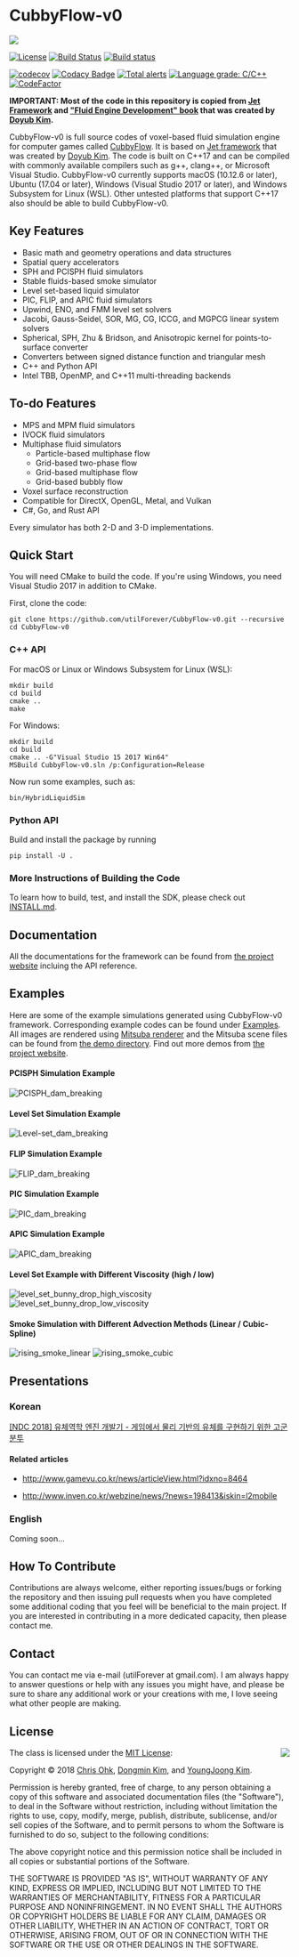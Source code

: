 # CubbyFlow-v0

<img src="https://github.com/utilForever/CubbyFlow-v0/blob/master/Logo.png" align="center" />

[![License](https://img.shields.io/badge/Licence-MIT-blue.svg)](https://github.com/utilForever/CubbyFlow-v0/blob/master/LICENSE) [![Build Status](https://travis-ci.org/utilForever/CubbyFlow-v0.svg?branch=master)](https://travis-ci.org/utilForever/CubbyFlow-v0/branches) [![Build status](https://ci.appveyor.com/api/projects/status/github/utilForever/CubbyFlow-v0?branch=master&svg=true)](https://ci.appveyor.com/project/utilForever/CubbyFlow-v0/branch/master)

[![codecov](https://codecov.io/gh/utilForever/CubbyFlow-v0/branch/master/graph/badge.svg)](https://codecov.io/gh/utilForever/CubbyFlow-v0)
[![Codacy Badge](https://api.codacy.com/project/badge/Grade/742a769951a040788c89dc0af40d4405)](https://www.codacy.com/app/utilForever/CubbyFlow-v0?utm_source=github.com&amp;utm_medium=referral&amp;utm_content=utilForever/CubbyFlow-v0&amp;utm_campaign=Badge_Grade)
[![Total alerts](https://img.shields.io/lgtm/alerts/g/utilForever/CubbyFlow-v0.svg?logo=lgtm&logoWidth=18)](https://lgtm.com/projects/g/utilForever/CubbyFlow-v0/alerts/)
[![Language grade: C/C++](https://img.shields.io/lgtm/grade/cpp/g/utilForever/CubbyFlow-v0.svg?logo=lgtm&logoWidth=18)](https://lgtm.com/projects/g/utilForever/CubbyFlow-v0/alerts/)
[![CodeFactor](https://www.codefactor.io/repository/github/utilforever/cubbyflow-v0/badge)](https://www.codefactor.io/repository/github/utilforever/cubbyflow-v0)

<b>IMPORTANT: Most of the code in this repository is copied from [Jet Framework](https://github.com/doyubkim/fluid-engine-dev) and ["Fluid Engine Development" book](http://fluidenginedevelopment.org/) that was created by [Doyub Kim](https://twitter.com/doyub).</b>

CubbyFlow-v0 is full source codes of voxel-based fluid simulation engine for computer games called [CubbyFlow](http://github.com/utilForever/CubbyFlow). It is based on [Jet framework](https://github.com/doyubkim/fluid-engine-dev) that was created by [Doyub Kim](https://twitter.com/doyub).
The code is built on C++17 and can be compiled with commonly available compilers such as g++, clang++, or Microsoft Visual Studio. CubbyFlow-v0 currently supports macOS (10.12.6 or later), Ubuntu (17.04 or later), Windows (Visual Studio 2017 or later), and Windows Subsystem for Linux (WSL). Other untested platforms that support C++17 also should be able to build CubbyFlow-v0.

## Key Features

- Basic math and geometry operations and data structures
- Spatial query accelerators
- SPH and PCISPH fluid simulators
- Stable fluids-based smoke simulator
- Level set-based liquid simulator
- PIC, FLIP, and APIC fluid simulators
- Upwind, ENO, and FMM level set solvers
- Jacobi, Gauss-Seidel, SOR, MG, CG, ICCG, and MGPCG linear system solvers
- Spherical, SPH, Zhu & Bridson, and Anisotropic kernel for points-to-surface converter
- Converters between signed distance function and triangular mesh
- C++ and Python API
- Intel TBB, OpenMP, and C++11 multi-threading backends

## To-do Features

- MPS and MPM fluid simulators
- IVOCK fluid simulators
- Multiphase fluid simulators
    - Particle-based multiphase flow
    - Grid-based two-phase flow
    - Grid-based multiphase flow
    - Grid-based bubbly flow
- Voxel surface reconstruction
- Compatible for DirectX, OpenGL, Metal, and Vulkan
- C#, Go, and Rust API

Every simulator has both 2-D and 3-D implementations.

## Quick Start

You will need CMake to build the code. If you're using Windows, you need Visual Studio 2017 in addition to CMake.

First, clone the code:

```
git clone https://github.com/utilForever/CubbyFlow-v0.git --recursive
cd CubbyFlow-v0
```

### C++ API

For macOS or Linux or Windows Subsystem for Linux (WSL):

```
mkdir build
cd build
cmake ..
make
```

For Windows:

```
mkdir build
cd build
cmake .. -G"Visual Studio 15 2017 Win64"
MSBuild CubbyFlow-v0.sln /p:Configuration=Release
```

Now run some examples, such as:

```
bin/HybridLiquidSim
```

### Python API

Build and install the package by running

```
pip install -U .
```

### More Instructions of Building the Code

To learn how to build, test, and install the SDK, please check out [INSTALL.md](https://github.com/utilForever/CubbyFlow-v0/blob/master/INSTALL.md).

## Documentation

All the documentations for the framework can be found from [the project website](https://utilforever.github.io/CubbyFlow-v0/) incluing the API reference.

## Examples

Here are some of the example simulations generated using CubbyFlow-v0 framework. Corresponding example codes can be found under [Examples](https://github.com/utilForever/CubbyFlow-v0/tree/master/Examples). All images are rendered using [Mitsuba renderer](https://www.mitsuba-renderer.org/) and the Mitsuba scene files can be found from [the demo directory](https://github.com/utilForever/CubbyFlow-v0/tree/master/Demos). Find out more demos from [the project website](https://utilforever.github.io/CubbyFlow-v0/Examples).

#### PCISPH Simulation Example

![PCISPH_dam_breaking](https://github.com/utilForever/CubbyFlow-v0/blob/master/Medias/Screenshots/PCISPH_dam_breaking.png "PCISPH Example")

#### Level Set Simulation Example

![Level-set_dam_breaking](https://github.com/utilForever/CubbyFlow-v0/blob/master/Medias/Screenshots/LevelSet_dam_breaking.png "Level Set Example")

#### FLIP Simulation Example

![FLIP_dam_breaking](https://github.com/utilForever/CubbyFlow-v0/blob/master/Medias/Screenshots/FLIP_dam_breaking.png "FLIP Example")

#### PIC Simulation Example

![PIC_dam_breaking](https://github.com/utilForever/CubbyFlow-v0/blob/master/Medias/Screenshots/PIC_dam_breaking.png "PIC Example")

#### APIC Simulation Example

![APIC_dam_breaking](https://github.com/utilForever/CubbyFlow-v0/blob/master/Medias/Screenshots/APIC_dam_breaking.png "APIC Example")

#### Level Set Example with Different Viscosity (high / low)

![level_set_bunny_drop_high_viscosity](https://github.com/utilForever/CubbyFlow-v0/blob/master/Medias/Screenshots/level_set_bunny_drop_high_viscosity.png "Level Set Bunny Drop - High Viscosity")
![level_set_bunny_drop_low_viscosity](https://github.com/utilForever/CubbyFlow-v0/blob/master/Medias/Screenshots/level_set_bunny_drop_low_viscosity.png "Level Set Bunny Drop - Low Viscosity")

#### Smoke Simulation with Different Advection Methods (Linear / Cubic-Spline)

![rising_smoke_linear](https://github.com/utilForever/CubbyFlow-v0/blob/master/Medias/Screenshots/rising_smoke_linear.png "Rising Smoke - Linear")
![rising_smoke_cubic](https://github.com/utilForever/CubbyFlow-v0/blob/master/Medias/Screenshots/rising_smoke_cubic.png "Rising Smoke - Cubic")

## Presentations

### Korean

[[NDC 2018] 유체역학 엔진 개발기 - 게임에서 물리 기반의 유체를 구현하기 위한 고군분투](https://www.slideshare.net/utilforever/ndc-2018-95260566)

#### Related articles

- http://www.gamevu.co.kr/news/articleView.html?idxno=8464

- http://www.inven.co.kr/webzine/news/?news=198413&iskin=l2mobile

### English

Coming soon...

## How To Contribute

Contributions are always welcome, either reporting issues/bugs or forking the repository and then issuing pull requests when you have completed some additional coding that you feel will be beneficial to the main project. If you are interested in contributing in a more dedicated capacity, then please contact me.

## Contact

You can contact me via e-mail (utilForever at gmail.com). I am always happy to answer questions or help with any issues you might have, and please be sure to share any additional work or your creations with me, I love seeing what other people are making.

## License

<img align="right" src="http://opensource.org/trademarks/opensource/OSI-Approved-License-100x137.png">

The class is licensed under the [MIT License](http://opensource.org/licenses/MIT):

Copyright &copy; 2018 [Chris Ohk](http://www.github.com/utilForever), [Dongmin Kim](https://github.com/dmk98), and [YoungJoong Kim](https://github.com/revsic).

Permission is hereby granted, free of charge, to any person obtaining a copy of this software and associated documentation files (the "Software"), to deal in the Software without restriction, including without limitation the rights to use, copy, modify, merge, publish, distribute, sublicense, and/or sell copies of the Software, and to permit persons to whom the Software is furnished to do so, subject to the following conditions:

The above copyright notice and this permission notice shall be included in all copies or substantial portions of the Software.

THE SOFTWARE IS PROVIDED "AS IS", WITHOUT WARRANTY OF ANY KIND, EXPRESS OR IMPLIED, INCLUDING BUT NOT LIMITED TO THE WARRANTIES OF MERCHANTABILITY, FITNESS FOR A PARTICULAR PURPOSE AND NONINFRINGEMENT. IN NO EVENT SHALL THE AUTHORS OR COPYRIGHT HOLDERS BE LIABLE FOR ANY CLAIM, DAMAGES OR OTHER LIABILITY, WHETHER IN AN ACTION OF CONTRACT, TORT OR OTHERWISE, ARISING FROM, OUT OF OR IN CONNECTION WITH THE SOFTWARE OR THE USE OR OTHER DEALINGS IN THE SOFTWARE.
